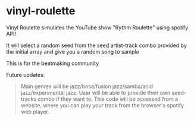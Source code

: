 # vinyl-roulette
Vinyl Roulette simulates the YouTube show "Rythm Roulette" using spotify API! 

It will select a random seed from the seed artist-track combo provided by the initial array and give you a random song to sample

This is for the beatmaking community

Future updates:
> Main genres will be jazz/bosa/fusion jazz/samba/acid jazz/experimental jazz.
> User will be able to provide their own seed-tracks combo if they want to.
> This code will be accessed from a website, where you can play your track from the browser's spotify web player.
